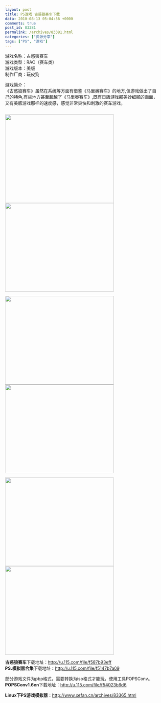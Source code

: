 ```yaml
---
layout: post
title: PS游戏 古惑狼赛车下载
data: 2010-08-13 05:04:56 +0000
comments: true
post_id: 83381
permalink: /archives/83381.html
categories: ["资源分享"]
tags: ["PS", "游戏"]
---
```


游戏名称：古惑狼赛车  
游戏类型：RAC（赛车类）  
游戏版本：美版  
制作厂商：玩皮狗  

游戏简介：  
《古惑狼赛车》虽然在系统等方面有借鉴《马里奥赛车》的地方,但游戏做出了自己的特色,有些地方甚至超越了《马里奥赛车》,既有日版游戏那美妙细腻的画面，又有美版游戏那样的速度感，感觉非常爽快和刺激的赛车游戏。  

<img title="古惑狼赛车" src="http://image163.poco.cn/mypoco/myphoto/20100729/21/5545129120100729211700070.jpg" alt="" />

<img title="古惑狼赛车" src="http://image163.poco.cn/mypoco/myphoto/20100729/21/5545129120100729211514059.jpg" alt="" width="355" height="290" /><img title="古惑狼赛车" src="http://image163.poco.cn/mypoco/myphoto/20100729/21/5545129120100729211528034.jpg" alt="" width="355" height="290" />

<img title="古惑狼赛车" src="http://image163.poco.cn/mypoco/myphoto/20100729/21/5545129120100729211541036.jpg" alt="" width="355" height="290" /><img title="古惑狼赛车" src="http://image163.poco.cn/mypoco/myphoto/20100729/21/554512912010072921160201.jpg" alt="" width="355" height="290" />

<img title="古惑狼赛车" src="http://image163.poco.cn/mypoco/myphoto/20100729/21/5545129120100729211610097.jpg" alt="" width="355" height="290" /><img title="古惑狼赛车" src="http://image163.poco.cn/mypoco/myphoto/20100729/21/5545129120100729211654066.jpg" alt="" width="355" height="290" />

<strong>古惑狼赛车</strong>下载地址：http://u.115.com/file/f587b93eff  
<strong>PS.模拟器合集</strong>下载地址：http://u.115.com/file/f5147b7a09

部分游戏文件为pbp格式，需要转换为iso格式才能玩，使用工具POPSConv。  
<strong>POPSConv1.6en</strong>下载地址：http://u.115.com/file/f54023b6d6

<strong>Linux下PS游戏模拟器</strong>：http://www.xefan.cn/archives/83365.html
